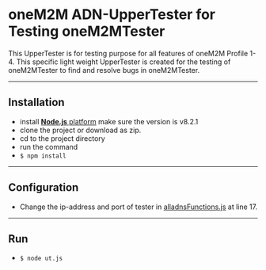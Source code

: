 # oneM2M ADN-UpperTester for Testing oneM2MTester
This UpperTester is for testing purpose for all features of oneM2M Profile 1-4. This specific light weight UpperTester is created for the testing of oneM2MTester to find and resolve bugs in oneM2MTester.

---
## Installation

- install [__Node.js__ platform](https://www.nodejs.org) make sure the version is v8.2.1
- clone the project or download as zip.
- cd to the project directory
- run the command
- `$ npm install`

---
## Configuration

- Change the ip-address and port of tester in [alladnsFunctions.js](./alladnsFunctions.js) at line 17.

---
## Run
- `$ node ut.js`
